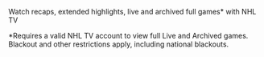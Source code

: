 Watch recaps, extended highlights, live and archived full games* with NHL TV

*Requires a valid NHL TV account to view full Live and Archived games. Blackout and other restrictions apply, including national blackouts.
